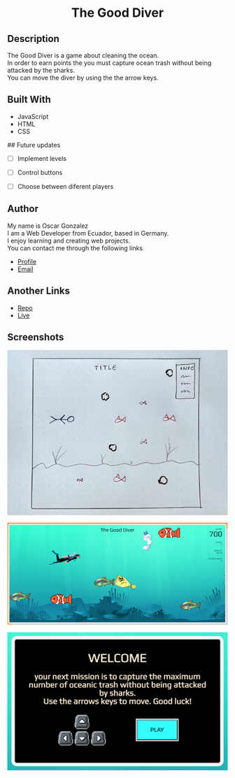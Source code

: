 
<h1 align="center">The Good Diver</h1>

## Description

The Good Diver is a game about cleaning the ocean.<br>
In order to earn points the you must capture ocean trash without being attacked by the sharks.<br>
You can move the diver by using the the arrow keys.


## Built With

- JavaScript
- HTML
- CSS


## Future updates

- [ ] Implement levels
- [ ] Control buttons
- [ ] Choose between diferent players


## Author
My name is Oscar Gonzalez <br>
I am a Web Developer from Ecuador, based in Germany.<br>
I enjoy learning and creating web projects.<br>
You can contact me through the following links

- [Profile](https://github.com/oscargonzalezdev "Oscar Gonzalez")
- [Email](mailto:oscargonzalezpena@gmail.com?subject=Hi% "Hi!")


## Another Links

- [Repo](https://github.com/oscargonzalezdev/project-game "Repo")
- [Live](https://oscargonzalezdev.github.io/project-game "Live View")


## Screenshots

![](/resources/images/sketch.png)

![](/resources/images/preview1.png)

![](/resources/images/preview2.png)